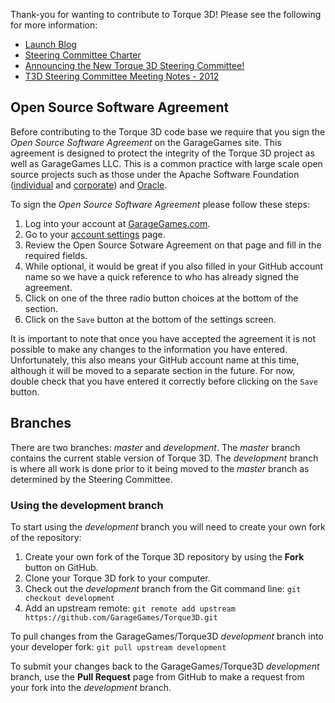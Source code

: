 Thank-you for wanting to contribute to Torque 3D!  Please see the following for more information:

* [Launch Blog](http://www.garagegames.com/community/blogs/view/21886)
* [Steering Committee Charter](Steering-Committee-Charter)
* [Announcing the New Torque 3D Steering Committee!](http://www.garagegames.com/community/blogs/view/21966)
* [T3D Steering Committee Meeting Notes - 2012](http://www.garagegames.com/community/forums/viewthread/131875)

Open Source Software Agreement
------------------------------
Before contributing to the Torque 3D code base we require that you sign the *Open Source Software Agreement* on the GarageGames site.  This agreement is designed to protect the integrity of the Torque 3D project as well as GarageGames LLC.  This is a common practice with large scale open source projects such as those under the Apache Software Foundation ([individual](http://www.apache.org/licenses/icla.txt) and [corporate](http://www.apache.org/licenses/cla-corporate.txt)) and [Oracle](http://www.oracle.com/technetwork/community/oca-486395.html).

To sign the *Open Source Software Agreement* please follow these steps:  

1. Log into your account at [GarageGames.com](http://www.garagegames.com).  
2. Go to your [account settings](http://www.garagegames.com/account/settings) page.  
3. Review the Open Source Sotware Agreement on that page and fill in the required fields.  
4. While optional, it would be great if you also filled in your GitHub account name so we have a quick reference to who has already signed the agreement.  
5. Click on one of the three radio button choices at the bottom of the section.  
6. Click on the `Save` button at the bottom of the settings screen.  

It is important to note that once you have accepted the agreement it is not possible to make any changes to the information you have entered.  Unfortunately, this also means your GitHub account name at this time, although it will be moved to a separate section in the future.  For now, double check that you have entered it correctly before clicking on the `Save` button.

Branches
--------
There are two branches: *master* and *development*.  The *master* branch contains the current stable version of Torque 3D.  The *development* branch is where all work is done prior to it being moved to the *master* branch as determined by the Steering Committee.

### Using the development branch
To start using the *development* branch you will need to create your own fork of the repository:

1. Create your own fork of the Torque 3D repository by using the **Fork** button on GitHub.
2. Clone your Torque 3D fork to your computer.
3. Check out the *development* branch from the Git command line: `git checkout development`
4. Add an upstream remote: `git remote add upstream https://github.com/GarageGames/Torque3D.git`

To pull changes from the GarageGames/Torque3D *development* branch into your developer fork: `git pull upstream development`

To submit your changes back to the GarageGames/Torque3D *development* branch, use the **Pull Request** page from GitHub to make a request from your fork into the *development* branch.

